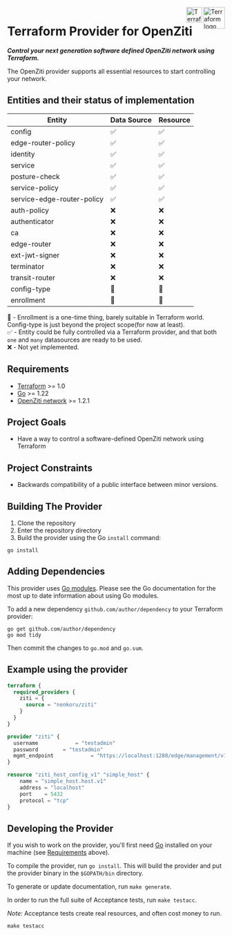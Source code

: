 <a href="https://terraform.io">
  <picture>
    <source media="(prefers-color-scheme: dark)" srcset="https://raw.githubusercontent.com/hashicorp/terraform-provider-aws/refs/heads/main/.github/terraform_logo_dark.svg">
    <source media="(prefers-color-scheme: light)" srcset="https://raw.githubusercontent.com/hashicorp/terraform-provider-aws/refs/heads/main/.github/terraform_logo_light.svg">
    <img src=".github/terraform_logo_light.svg" alt="Terraform logo" title="Terraform" align="right" height="50">
  </picture>
</a>
<a href="https://openziti.io">
  <picture>
    <img src="https://raw.githubusercontent.com/openziti/ziti-doc/main/docusaurus/static/img/ziti-logo-dark.svg" alt="Terraform logo" title="Terraform" align="right" height="36">
  </picture>
</a>

# Terraform Provider for OpenZiti
***Control your next generation software defined OpenZiti network using Terraform.***

The OpenZiti provider supports all essential resources to start controlling your network.
## Entities and their status of implementation

| Entity                     | Data Source           | Resource            |
|----------------------------|-----------------------|---------------------|
| config                    | ✅                   | ✅                  |
| edge-router-policy        | ✅                   | ✅                  |
| identity                  | ✅                   | ✅                  |
| service                   | ✅                   | ✅                  |
| posture-check             | ✅                   | ✅                  |
| service-policy            | ✅                   | ✅                  |
| service-edge-router-policy| ✅                   | ✅                  |
| auth-policy               | ❌                   | ❌                  |
| authenticator             | ❌                   | ❌                  |
| ca                        | ❌                   | ❌                  |
| edge-router               | ❌                   | ❌                  |
| ext-jwt-signer            | ❌                   | ❌                  |
| terminator                | ❌                   | ❌                  |
| transit-router            | ❌                   | ❌                  |
| config-type               | 🚧                   | 🚧                  |
| enrollment                | 🚧                   | 🚧                  |

🚧 - Enrollment is a one-time thing, barely suitable in Terraform world. Config-type is just beyond the project scope(for now at least).  
✅ - Entity could be fully controlled via a Terraform provider, and that both `one` and `many` datasources are ready to be used.  
❌ - Not yet implemented.  

## Requirements

- [Terraform](https://developer.hashicorp.com/terraform/downloads) >= 1.0
- [Go](https://golang.org/doc/install) >= 1.22
- [OpenZiti network](https://openziti.io) >= 1.2.1

## Project Goals
- Have a way to control a software-defined OpenZiti network using Terraform

## Project Constraints
- Backwards compatibility of a public interface between minor versions.


## Building The Provider

1. Clone the repository
1. Enter the repository directory
1. Build the provider using the Go `install` command:

```shell
go install
```

## Adding Dependencies

This provider uses [Go modules](https://github.com/golang/go/wiki/Modules).
Please see the Go documentation for the most up to date information about using Go modules.

To add a new dependency `github.com/author/dependency` to your Terraform provider:

```shell
go get github.com/author/dependency
go mod tidy
```

Then commit the changes to `go.mod` and `go.sum`.

## Example using the provider

```terraform
terraform {
  required_providers {
    ziti = {
      source = "nenkoru/ziti"
    }
  }
}

provider "ziti" {
  username            = "testadmin"
  password        = "testadmin"
  mgmt_endpoint            = "https://localhost:1280/edge/management/v1"
}

resource "ziti_host_config_v1" "simple_host" {
    name = "simple_host.host.v1"
    address = "localhost"
    port    = 5432
    protocol = "tcp"
}
```

## Developing the Provider

If you wish to work on the provider, you'll first need [Go](http://www.golang.org) installed on your machine (see [Requirements](#requirements) above).

To compile the provider, run `go install`. This will build the provider and put the provider binary in the `$GOPATH/bin` directory.

To generate or update documentation, run `make generate`.

In order to run the full suite of Acceptance tests, run `make testacc`.

*Note:* Acceptance tests create real resources, and often cost money to run.

```shell
make testacc
```
